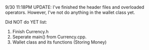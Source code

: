 9/30 11:18PM UPDATE:
I've finished the header files and overloaded operators. 
However, I've not do anything in the wallet class yet.

Did NOT do YET list:
1. Finish Currency.h
2. Seperate main() from Currency.cpp.
3. Wallet class and its functions (Storing Money)
